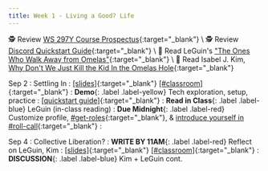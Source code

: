 ```yaml
---
title: Week 1 - Living a Good? Life
---
```


🕵️ Review [WS 297Y Course Prospectus](/syllabus.md){:target="_blank"} \\
🕵️ Review [Discord Quickstart Guide](/discord.md){:target="_blank"} \\
📖 Read LeGuin's ["The Ones Who Walk Away from Omelas"](https://dn721901.ca.archive.org/0/items/the-ones-who-walk-away-from-omelas-ursula-k-leguin/The%20Ones%20Who%20Walk%20Away%20from%20Omelas%20-%20Ursula%20K%20LeGuin.pdf){:target="_blank"} \\
📖 Read Isabel J. Kim, [Why Don't We Just Kill the Kid In the Omelas Hole](https://clarkesworldmagazine.com/kim_02_24/){:target="_blank"}

Sep 2
: Settling In
  : [[slides]](#){:target="_blank"} [[#classroom]](#){:target="_blank"}
: **Demo**{: .label .label-yellow} Tech exploration, setup, practice
  : [[quickstart guide]](/discord.md){:target="_blank"}
: **Read in Class**{: .label .label-blue} LeGuin (in-class reading)
: **Due Midnight**{: .label .label-red} Customize profile, [#get-roles](#){:target="_blank"}, & [introduce yourself in #roll-call](#){:target="_blank"}
  : &nbsp;

Sep 4
: Collective Liberation?
: **WRITE BY 11AM**{: .label .label-red} Reflect on LeGuin, Kim
  : [[slides]](#){:target="_blank"} [[#classroom]](#){:target="_blank"}
: **DISCUSSION**{: .label .label-blue} Kim + LeGuin cont.

